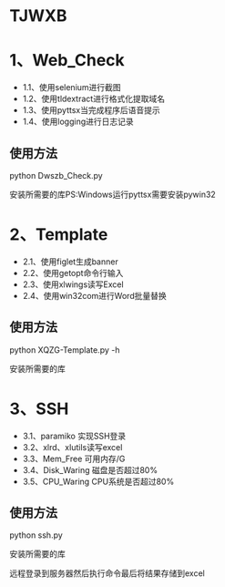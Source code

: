 # TJWXB
<h1>1、Web_Check</h1>
<ul>
<li>1.1、使用selenium进行截图
<li>1.2、使用tldextract进行格式化提取域名
<li>1.3、使用pyttsx当完成程序后语音提示
<li>1.4、使用logging进行日志记录
</ul>
<h2>使用方法</h2>
<p>python Dwszb_Check.py</p>
<p>安装所需要的库PS:Windows运行pyttsx需要安装pywin32</p>
<h1>2、Template</h1>
<ul>
<li>2.1、使用figlet生成banner
<li>2.2、使用getopt命令行输入
<li>2.3、使用xlwings读写Excel
<li>2.4、使用win32com进行Word批量替换
</ul>
<h2>使用方法</h2>
<p>python XQZG-Template.py -h </p>
<p>安装所需要的库</p>
<h1>3、SSH</h1>
<ul>
<li>3.1、paramiko 实现SSH登录
<li>3.2、xlrd、xlutils读写excel
<li>3.3、Mem_Free 可用内存/G
<li>3.4、Disk_Waring 磁盘是否超过80%
<li>3.5、CPU_Waring CPU系统是否超过80%
</ul>
<h2>使用方法</h2>
<p>python ssh.py </p>
<p>安装所需要的库</p>
<p>远程登录到服务器然后执行命令最后将结果存储到excel</p>
